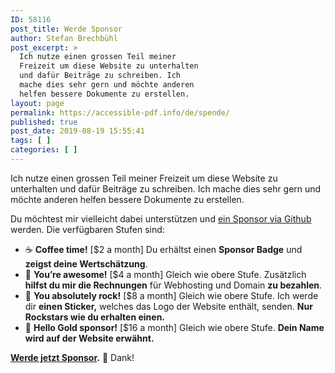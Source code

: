 ```yaml
---
ID: 58116
post_title: Werde Sponsor
author: Stefan Brechbühl
post_excerpt: >
  Ich nutze einen grossen Teil meiner
  Freizeit um diese Website zu unterhalten
  und dafür Beiträge zu schreiben. Ich
  mache dies sehr gern und möchte anderen
  helfen bessere Dokumente zu erstellen.
layout: page
permalink: https://accessible-pdf.info/de/spende/
published: true
post_date: 2019-08-19 15:55:41
tags: [ ]
categories: [ ]
---
```

Ich nutze einen grossen Teil meiner Freizeit um diese Website zu unterhalten und dafür Beiträge zu schreiben. Ich mache dies sehr gern und möchte anderen helfen bessere Dokumente zu erstellen.

Du möchtest mir vielleicht dabei unterstützen und [ein Sponsor via Github](https://github.com/sponsors/pixelstrolch) werden. Die verfügbaren Stufen sind:

- ☕️ **Coffee time!** [$2 a month] 
Du erhältst einen **Sponsor Badge** und **zeigst deine Wertschätzung**.
- 🙌 **You’re awesome!** [$4 a month] 
Gleich wie obere Stufe. Zusätzlich **hilfst du mir die Rechnungen** für Webhosting und Domain **zu bezahlen**.
- 🚀 **You absolutely rock!** [$8 a month] 
Gleich wie obere Stufe. Ich werde dir **einen Sticker,** welches das Logo der Website enthält, senden. **Nur Rockstars wie du erhalten einen.**
- 🏅 **Hello Gold sponsor!** [$16 a month] 
Gleich wie obere Stufe. **Dein Name wird auf der Website erwähnt.**

**[Werde jetzt Sponsor](https://github.com/sponsors/pixelstrolch).** 💚 Dank!
